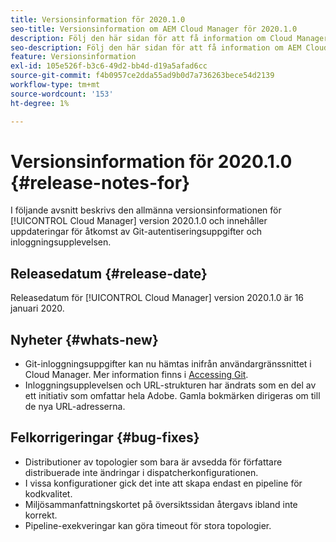 ```yaml
---
title: Versionsinformation för 2020.1.0
seo-title: Versionsinformation om AEM Cloud Manager för 2020.1.0
description: Följ den här sidan för att få information om Cloud Manager version 2020.1.0
seo-description: Följ den här sidan för att få information om AEM Cloud Manager version 2020.1.0
feature: Versionsinformation
exl-id: 105e526f-b3c6-49d2-bb4d-d19a5afad6cc
source-git-commit: f4b0957ce2dda55ad9b0d7a736263bece54d2139
workflow-type: tm+mt
source-wordcount: '153'
ht-degree: 1%

---
```


# Versionsinformation för 2020.1.0 {#release-notes-for}

I följande avsnitt beskrivs den allmänna versionsinformationen för [!UICONTROL Cloud Manager] version 2020.1.0 och innehåller uppdateringar för åtkomst av Git-autentiseringsuppgifter och inloggningsupplevelsen.

## Releasedatum {#release-date}

Releasedatum för [!UICONTROL Cloud Manager] version 2020.1.0 är 16 januari 2020.

## Nyheter {#whats-new}

* Git-inloggningsuppgifter kan nu hämtas inifrån användargränssnittet i Cloud Manager. Mer information finns i [Accessing Git](accessing-repos.md).
* Inloggningsupplevelsen och URL-strukturen har ändrats som en del av ett initiativ som omfattar hela Adobe. Gamla bokmärken dirigeras om till de nya URL-adresserna.


## Felkorrigeringar {#bug-fixes}

* Distributioner av topologier som bara är avsedda för författare distribuerade inte ändringar i dispatcherkonfigurationen.
* I vissa konfigurationer gick det inte att skapa endast en pipeline för kodkvalitet.
* Miljösammanfattningskortet på översiktssidan återgavs ibland inte korrekt.
* Pipeline-exekveringar kan göra timeout för stora topologier.
